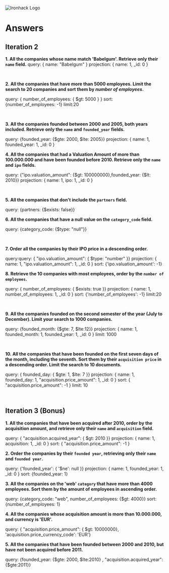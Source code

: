 ![Ironhack Logo](https://i.imgur.com/1QgrNNw.png)

# Answers

## Iteration 2

**1. All the companies whose name match 'Babelgum'. Retrieve only their `name` field.**
query: { name: "Babelgum" } projection: { name: 1, _id: 0 }

<br>

**2. All the companies that have more than 5000 employees. Limit the search to 20 companies and sort them by *number of employees*.**

query: { number_of_employees: { $gt: 5000 } } sort: {number_of_employees: -1} limit:20

<br>

**3. All the companies founded between 2000 and 2005, both years included. Retrieve only the `name` and `founded_year` fields.**

query: {founded_year: {$gte: 2000, $lte: 2005}} projection: { name: 1, founded_year: 1, _id: 0 }
<br>

**4. All the companies that had a Valuation Amount of more than 100.000.000 and have been founded before 2010. Retrieve only the `name` and `ipo` fields.**

query: {"ipo.valuation_amount": {$gt: 100000000},founded_year: {$lt: 2010}} projection: { name: 1, ipo: 1, _id: 0 }

<br>

**5. All the companies that don't include the `partners` field.**

query: {partners: {$exists: false}}
<br>

**6. All the companies that have a null value on the `category_code` field.**


query: {category_code: {$type: "null"}}

<br>

**7. Order all the companies by their IPO price in a descending order.**

query:query: { "ipo.valuation_amount": { $type: "number" }} projection: { name: 1, "ipo.valuation_amount": 1, _id: 0 } sort: {'ipo.valuation_amount': -1}
<br>

**8. Retrieve the 10 companies with most employees, order by the `number of employees`.**

query: { number_of_employees: { $exists: true }} projection: { name: 1, number_of_employees: 1, _id: 0 } sort: {'number_of_employees': -1} limit:20

<br>

**9. All the companies founded on the second semester of the year (July to December). Limit your search to 1000 companies.**

query: {founded_month: {$gte: 7, $lte:12}} projection: { name: 1, founded_month: 1, founded_year: 1, _id: 0 } limit: 1000

<br>

**10. All the companies that have been founded on the first seven days of the month, including the seventh. Sort them by their `acquisition price` in a descending order. Limit the search to 10 documents.**

query: { founded_day: { $gte: 1, $lte: 7 }} projection: { name: 1, founded_day: 1, "acquisition.price_amount": 1, _id: 0 } sort: { "acquisition.price_amount": -1 } limit: 10

<br>

## Iteration 3 (Bonus)

**1. All the companies that have been acquired after 2010, order by the acquisition amount, and retrieve only their `name` and `acquisition` field.**

query: { "acquisition.acquired_year": { $gt: 2010 }} projection: { name: 1, acquisition: 1, _id: 0 } sort: { "acquisition.price_amount": -1 }
<br>

**2. Order the companies by their `founded year`, retrieving only their `name` and `founded year`.**

query: {'founded_year': { '$ne': null }} projection: { name: 1, founded_year: 1, _id: 0 } sort: {founded_year: 1}
<br>

**3. All the companies on the 'web' `category` that have more than 4000 employees. Sort them by the amount of employees in ascending order.**


query: {category_code: "web", number_of_employees: {$gt: 4000}} sort: {number_of_employees: 1}
<br>

**4. All the companies whose acquisition amount is more than 10.000.000, and currency is 'EUR'.**

query: { "acquisition.price_amount": { $gt: 10000000}, 'acquisition.price_currency_code': 'EUR'}
<br>

**5. All the companies that have been founded between 2000 and 2010, but have not been acquired before 2011.**

query: {founded_year: {$gte: 2000, $lte:2010} , "acquisition.acquired_year": {$gte:2011}}

<br>
